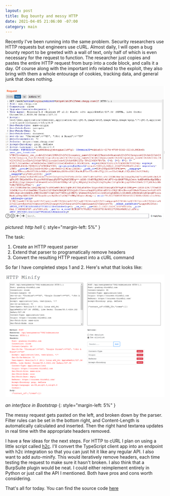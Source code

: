 ```yaml
---
layout: post
title: Bug bounty and messy HTTP
date: 2021-04-05 21:06:00 -07:00
category: main
---
```


Recently I've been running into the same problem. Security researchers use HTTP requests but engineers use cURL. Almost daily, I will open a bug bounty report to be greeted with a wall of text, only half of which is even necessary for the request to function. The researcher just copies and pastes the entire HTTP request from burp into a code block, and calls it a day. Of course along with the important info related to the exploit, they also bring with them a whole entourage of cookies, tracking data, and general junk that does nothing.

![if purgatory was an http request](/assets/img/2021-04-05-bb-and-http/hell.png)

_pictured: http hell_
{: style="margin-left: 5%" }

The task:

1. Create an HTTP request parser
2. Extend that parser to programatically remove headers
3. Convert the resulting HTTP request into a cURL command

So far I have completed steps 1 and 2. Here's what that looks like:

![http-minifier](/assets/img/2021-04-05-bb-and-http/minifier.png)

_an interface in Bootstrap_
{: style="margin-left: 5%" }

The messy request gets pasted on the left, and broken down by the parser. Filter rules can be set in the bottom right, and Content-Length is automatically calculated and inserted. Then the right hand textarea updates in real time with the appropriate headers removed.

I have a few ideas for the next steps. For HTTP to cURL I plan on using a little script called [h2c](https://curl.se/h2c/). I'll convert the TypeScript client app into an endpoint with h2c integration so that you can just hit it like any regular API. I also want to add auto-minify. This would iteratively remove headers, each time testing the request to make sure it hasn't broken. I also think that a BurpSuite plugin would be neat. I could either reimplement entirely in Python or just call the API I mentioned. Both have pros and cons worth considering.

That's all for today. You can find the source code [here](https://github.com/wg4568/http-minify)
